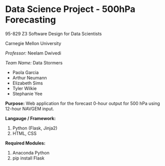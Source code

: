 # Data Science Project - 500hPa Forecasting

95-829 Z3 Software Design for Data Scientists

Carnegie Mellon University

*Professor:* Neelam Dwivedi

*Team Name:* Data Stormers

- Paola Garcia
- Arthur Neumann
- Elizabeth Sims
- Tyler Wilkie
- Stephanie Yee

**Purpose:**
Web application for the forecast 0-hour output for 500 hPa using 12-hour NAVGEM input.

**Langauge / Framework:**

1. Python (Flask, Jinja2)
2. HTML, CSS

**Required Modules:**

1. Anaconda Python
2. pip install Flask
